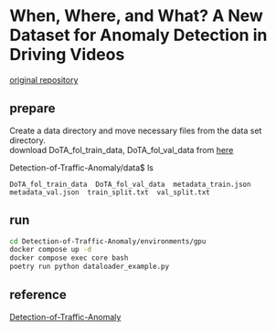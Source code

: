 # When, Where, and What? A New Dataset for Anomaly Detection in Driving Videos
[original repository](https://github.com/MoonBlvd/Detection-of-Traffic-Anomaly)

## prepare

Create a data directory and move necessary files from the data set directory.  
download DoTA_fol_train_data, DoTA_fol_val_data from [here](https://drive.google.com/drive/folders/1IVCedrlPg03Fsg4tqDA2cWYlcdrsKUsp?usp=sharing)  

Detection-of-Traffic-Anomaly/data$ ls
```
DoTA_fol_train_data  DoTA_fol_val_data  metadata_train.json  metadata_val.json  train_split.txt  val_split.txt
```

## run

```bash
cd Detection-of-Traffic-Anomaly/environments/gpu
docker compose up -d
docker compose exec core bash
poetry run python dataloader_example.py
```

## reference
[Detection-of-Traffic-Anomaly](https://github.com/MoonBlvd/Detection-of-Traffic-Anomaly)